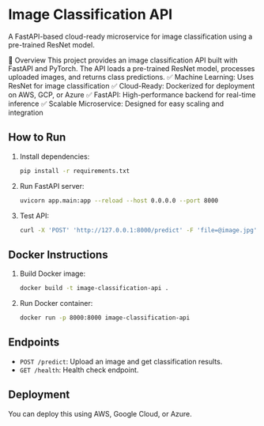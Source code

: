# Image Classification API

A FastAPI-based cloud-ready microservice for image classification using a pre-trained ResNet model.

🚀 Overview
This project provides an image classification API built with FastAPI and PyTorch. The API loads a pre-trained ResNet model, processes uploaded images, and returns class predictions.
✅ Machine Learning: Uses ResNet for image classification
✅ Cloud-Ready: Dockerized for deployment on AWS, GCP, or Azure
✅ FastAPI: High-performance backend for real-time inference
✅ Scalable Microservice: Designed for easy scaling and integration

## How to Run

1. Install dependencies:
   ```sh
   pip install -r requirements.txt
   ```

2. Run FastAPI server:
   ```sh
   uvicorn app.main:app --reload --host 0.0.0.0 --port 8000
   ```

3. Test API:
   ```sh
   curl -X 'POST' 'http://127.0.0.1:8000/predict' -F 'file=@image.jpg'
   ```

## Docker Instructions

1. Build Docker image:
   ```sh
   docker build -t image-classification-api .
   ```

2. Run Docker container:
   ```sh
   docker run -p 8000:8000 image-classification-api
   ```

## Endpoints

- `POST /predict`: Upload an image and get classification results.
- `GET /health`: Health check endpoint.

## Deployment

You can deploy this using AWS, Google Cloud, or Azure.
        
